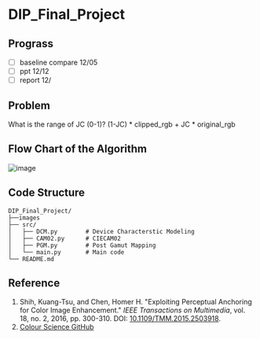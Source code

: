 # DIP_Final_Project
## Prograss
- [ ] baseline compare 12/05
- [ ] ppt 12/12
- [ ] report 12/

## Problem
What is the range of JC (0-1)?
(1-JC) * clipped_rgb + JC * original_rgb

## Flow Chart of the Algorithm
![image](https://github.com/user-attachments/assets/b159256f-a744-4ba0-99e2-5a826e53228f)

## Code Structure
```
DIP_Final_Project/
├──images             
├── src/
│   ├── DCM.py        # Device Characterstic Modeling
│   ├── CAM02.py      # CIECAM02
│   ├── PGM.py        # Post Gamut Mapping
│   └── main.py       # Main code
└── README.md         
```

## Reference
1. Shih, Kuang-Tsu, and Chen, Homer H. "Exploiting Perceptual Anchoring for Color Image Enhancement." *IEEE Transactions on Multimedia*, vol. 18, no. 2, 2016, pp. 300-310. DOI: [10.1109/TMM.2015.2503918](https://doi.org/10.1109/TMM.2015.2503918).
2. [Colour Science GitHub](https://github.com/colour-science/colour)

